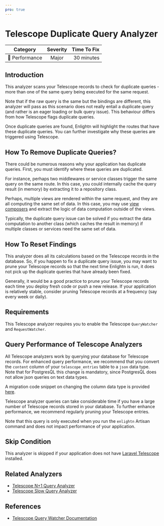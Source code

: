 ```yaml
---
pro: true
---
```


# Telescope Duplicate Query Analyzer <Badge text="PRO" type="tip"/>

| Category       | Severity   | Time To Fix  |
| -------------  |:----------:| ------------:|
| :rocket: Performance | Major | 30 minutes  |

## Introduction

This analyzer scans your Telescope records to check for duplicate queries - more than one of the same query being executed for the same request.

Note that if the raw query is the same but the bindings are different, this analyzer will pass as this scenario does not really entail a duplicate query (and rather is an eager loading or bulk query issue). This behaviour differs from how Telescope flags duplicate queries.

Once duplicate queries are found, Enlightn will highlight the routes that have these duplicate queries. You can further investigate why these queries are triggered using Telescope.

## How To Remove Duplicate Queries?

There could be numerous reasons why your application has duplicate queries. First, you must identify where these queries are duplicated.

For instance, perhaps two middlewares or service classes trigger the same query on the same route. In this case, you could internally cache the query result (in memory) by extracting it to a repository class.

Perhaps, multiple views are rendered within the same request, and they are all computing the same set of data. In this case, you may use [view composers](https://laravel.com/docs/views#view-composers) and extract the logic of data computation outside of the views.

Typically, the duplicate query issue can be solved if you extract the data computation to another class (which caches the result in memory) if multiple classes or services need the same set of data.

## How To Reset Findings

This analyzer does all its calculations based on the Telescope records in the database. So, if you happen to fix a duplicate query issue, you may want to prune your Telescope records so that the next time Enlightn is run, it does not pick up the duplicate queries that have already been fixed.

Generally, it would be a good practice to prune your Telescope records each time you deploy fresh code or push a new release. If your application is relatively stable, consider pruning Telescope records at a frequency (say every week or daily).

## Requirements

This Telescope analyzer requires you to enable the Telescope `QueryWatcher` and `RequestWatcher`.

## Query Performance of Telescope Analyzers

All Telescope analyzers work by querying your database for Telescope records. For enhanced query performance, we recommend that you convert the `content` column of your `telescope_entries` table to a `json` data type. Note that for PostgresQL this change is mandatory, since PostgresQL does not allow json queries on text data types.

A migration code snippet on changing the column data type is provided [here](telescope-cache-hit-ratio-analyzer.html#special-note-for-performance-of-telescope-analyzers).

Telescope analyzer queries can take considerable time if you have a large number of Telescope records stored in your database. To further enhance performance, we recommend regularly pruning your Telescope entries. 

Note that this query is only executed when you run the `enlightn` Artisan command and does not impact performance of your application.

## Skip Condition

This analyzer is skipped if your application does not have [Laravel Telescope](https://laravel.com/docs/telescope) installed.

## Related Analyzers

- [Telescope N+1 Query Analyzer](telescope-nplusone-query-analyzer.html)
- [Telescope Slow Query Analyzer](telescope-slow-query-analyzer.html)

## References

- [Telescope Query Watcher Documentation](https://laravel.com/docs/telescope#query-watcher)